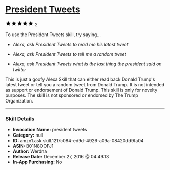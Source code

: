# [President Tweets](http://alexa.amazon.com/#skills/amzn1.ask.skill.1217c084-ed9d-4926-a09a-08420dd9fa04)
![5 stars](../../images/ic_star_black_18dp_1x.png)![5 stars](../../images/ic_star_black_18dp_1x.png)![5 stars](../../images/ic_star_black_18dp_1x.png)![5 stars](../../images/ic_star_black_18dp_1x.png)![5 stars](../../images/ic_star_black_18dp_1x.png) 2

To use the President Tweets skill, try saying...

* *Alexa, ask President Tweets to read me his latest tweet*

* *Alexa, ask President Tweets to tell me a random tweet*

* *Alexa, ask President Tweets what is the last thing the president said on twitter*

This is just a goofy Alexa Skill that can either read back Donald Trump's latest tweet or tell you a random tweet from Donald Trump. It is not intended as support or endorsement of Donald Trump. This skill is only for novelty purposes. The skill is not sponsored or endorsed by The Trump Organization.

***

### Skill Details

* **Invocation Name:** president tweets
* **Category:** null
* **ID:** amzn1.ask.skill.1217c084-ed9d-4926-a09a-08420dd9fa04
* **ASIN:** B01N8OOFJ1
* **Author:** Werdna
* **Release Date:** December 27, 2016 @ 04:49:13
* **In-App Purchasing:** No
